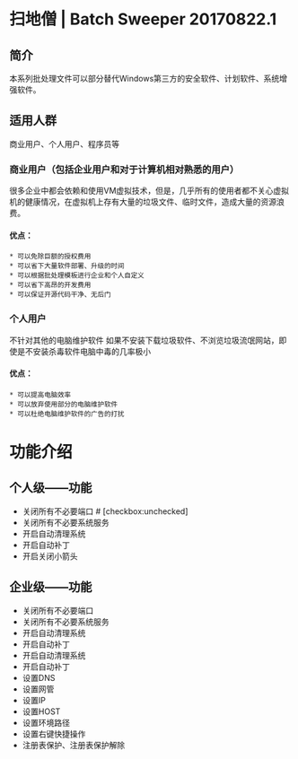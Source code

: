 # 扫地僧 | Batch Sweeper 20170822.1

## 简介
本系列批处理文件可以部分替代Windows第三方的安全软件、计划软件、系统增强软件。

## 适用人群
商业用户、个人用户、程序员等

### 商业用户（包括企业用户和对于计算机相对熟悉的用户）
很多企业中都会依赖和使用VM虚拟技术，但是，几乎所有的使用者都不关心虚拟机的健康情况，在虚拟机上存有大量的垃圾文件、临时文件，造成大量的资源浪费。

#### 优点：
    * 可以免除巨额的授权费用
    * 可以省下大量软件部署、升级的时间
    * 可以根据批处理模板进行企业和个人自定义
    * 可以省下高昂的开发费用
    * 可以保证开源代码干净、无后门
    
### 个人用户
不针对其他的电脑维护软件
如果不安装下载垃圾软件、不浏览垃圾流氓网站，即使是不安装杀毒软件电脑中毒的几率极小

#### 优点：    
    * 可以提高电脑效率
    * 可以放弃使用部分的电脑维护软件
    * 可以杜绝电脑维护软件的广告的打扰
    
# 功能介绍
## 个人级——功能
* 关闭所有不必要端口 # [checkbox:unchecked]
* 关闭所有不必要系统服务
* 开启自动清理系统
* 开启自动补丁
* 开启关闭小箭头

## 企业级——功能
* 关闭所有不必要端口
* 关闭所有不必要系统服务
* 开启自动清理系统
* 开启自动补丁
* 开启自动清理系统
* 开启自动补丁
* 设置DNS
* 设置网管
* 设置IP
* 设置HOST
* 设置环境路径
* 设置右键快捷操作
* 注册表保护、注册表保护解除 

